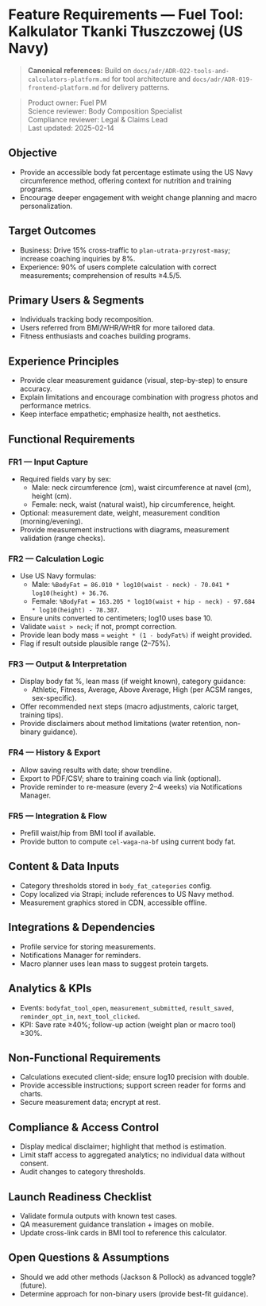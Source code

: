 # Feature Requirements — Fuel Tool: Kalkulator Tkanki Tłuszczowej (US Navy)

> **Canonical references:** Build on `docs/adr/ADR-022-tools-and-calculators-platform.md` for tool architecture and `docs/adr/ADR-019-frontend-platform.md` for delivery patterns.

> Product owner: Fuel PM  
> Science reviewer: Body Composition Specialist  
> Compliance reviewer: Legal & Claims Lead  
> Last updated: 2025-02-14

## Objective
- Provide an accessible body fat percentage estimate using the US Navy circumference method, offering context for nutrition and training programs.
- Encourage deeper engagement with weight change planning and macro personalization.

## Target Outcomes
- Business: Drive 15% cross-traffic to `plan-utrata-przyrost-masy`; increase coaching inquiries by 8%.
- Experience: 90% of users complete calculation with correct measurements; comprehension of results ≥4.5/5.

## Primary Users & Segments
- Individuals tracking body recomposition.
- Users referred from BMI/WHR/WHtR for more tailored data.
- Fitness enthusiasts and coaches building programs.

## Experience Principles
- Provide clear measurement guidance (visual, step-by-step) to ensure accuracy.
- Explain limitations and encourage combination with progress photos and performance metrics.
- Keep interface empathetic; emphasize health, not aesthetics.

## Functional Requirements

### FR1 — Input Capture
- Required fields vary by sex:
    - Male: neck circumference (cm), waist circumference at navel (cm), height (cm).
    - Female: neck, waist (natural waist), hip circumference, height.
- Optional: measurement date, weight, measurement condition (morning/evening).
- Provide measurement instructions with diagrams, measurement validation (range checks).

### FR2 — Calculation Logic
- Use US Navy formulas:
    - Male: `%BodyFat = 86.010 * log10(waist - neck) - 70.041 * log10(height) + 36.76`.
    - Female: `%BodyFat = 163.205 * log10(waist + hip - neck) - 97.684 * log10(height) - 78.387`.
- Ensure units converted to centimeters; log10 uses base 10.
- Validate `waist > neck`; if not, prompt correction.
- Provide lean body mass = `weight * (1 - bodyFat%)` if weight provided.
- Flag if result outside plausible range (2–75%).

### FR3 — Output & Interpretation
- Display body fat %, lean mass (if weight known), category guidance:
    - Athletic, Fitness, Average, Above Average, High (per ACSM ranges, sex-specific).
- Offer recommended next steps (macro adjustments, caloric target, training tips).
- Provide disclaimers about method limitations (water retention, non-binary guidance).

### FR4 — History & Export
- Allow saving results with date; show trendline.
- Export to PDF/CSV; share to training coach via link (optional).
- Provide reminder to re-measure (every 2–4 weeks) via Notifications Manager.

### FR5 — Integration & Flow
- Prefill waist/hip from BMI tool if available.
- Provide button to compute `cel-waga-na-bf` using current body fat.

## Content & Data Inputs
- Category thresholds stored in `body_fat_categories` config.
- Copy localized via Strapi; include references to US Navy method.
- Measurement graphics stored in CDN, accessible offline.

## Integrations & Dependencies
- Profile service for storing measurements.
- Notifications Manager for reminders.
- Macro planner uses lean mass to suggest protein targets.

## Analytics & KPIs
- Events: `bodyfat_tool_open`, `measurement_submitted`, `result_saved`, `reminder_opt_in`, `next_tool_clicked`.
- KPI: Save rate ≥40%; follow-up action (weight plan or macro tool) ≥30%.

## Non-Functional Requirements
- Calculations executed client-side; ensure log10 precision with double.
- Provide accessible instructions; support screen reader for forms and charts.
- Secure measurement data; encrypt at rest.

## Compliance & Access Control
- Display medical disclaimer; highlight that method is estimation.
- Limit staff access to aggregated analytics; no individual data without consent.
- Audit changes to category thresholds.

## Launch Readiness Checklist
- Validate formula outputs with known test cases.
- QA measurement guidance translation + images on mobile.
- Update cross-link cards in BMI tool to reference this calculator.

## Open Questions & Assumptions
- Should we add other methods (Jackson & Pollock) as advanced toggle? (future).
- Determine approach for non-binary users (provide best-fit guidance).
